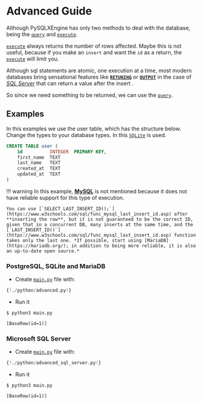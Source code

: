 # Advanced Guide

Although PySQLXEngine has only two methods to deal with the database, being the [`query`](https://carlos-rian.github.io/pysqlx-engine/tutorial/#dbquery) and [`execute`](https://carlos-rian.github.io/pysqlx-engine/tutorial/#dbexecute).

[`execute`](https://carlos-rian.github.io/pysqlx-engine/tutorial/#dbexecute) always returns the number of rows affected. Maybe this is not useful, because if you make an `insert` and want the `id` as a return, the [`execute`](https://carlos-rian.github.io/pysqlx-engine/tutorial/#dbexecute) will limit you.

Although sql statements are atomic, one execution at a time, most modern databases bring sensational features like [**`RETUNING`**](https://www.postgresql.org/docs/current/dml-returning.html) or [**`OUTPUT`**](https://docs.microsoft.com/en-us/sql/t-sql/queries/output-clause-transact-sql) in the case of [*SQL Server*](https://www.microsoft.com/sql-server) that can return a value after the insert .

So since we need something to be returned, we can use the [`query`](https://carlos-rian.github.io/pysqlx-engine/tutorial/#dbquery).

## Examples

In this examples we use the user table, which has the structure below. 
Change the types to your database types. In this [`SQLite`](https://www.sqlite.org/index.html) is used.

```sql
CREATE TABLE user (
    id          INTEGER  PRIMARY KEY,
    first_name  TEXT
    last_name   TEXT
    created_at  TEXT
    updated_at  TEXT
)
```

!!! warning
    In this example, [**MySQL**](https://www.w3schools.com/sql/func_mysql_last_insert_id.asp) is not mentioned because it does not have reliable support for this type of execution.

    You can use [`SELECT LAST_INSERT_ID();`](https://www.w3schools.com/sql/func_mysql_last_insert_id.asp) after **inserting the row**, but it is not guaranteed to be the correct ID, given that in a concurrent DB, many inserts at the same time, and the [`LAST_INSERT_ID()`](https://www.w3schools.com/sql/func_mysql_last_insert_id.asp) function takes only the last one. *If possible, start using [MariaDB](https://mariadb.org/); in addition to being more reliable, it is also an up-to-date open source.*

### PostgreSQL, SQLite and MariaDB

* Create [`main.py`](./python/advanced.py) file with:

```Python hl_lines="24 27"
{!./python/advanced.py!}
```

* Run it

<div class="termy">

```console
$ python3 main.py

[BaseRow(id=1)]
```
</div>

### Microsoft SQL Server 

* Create [`main.py`](./python/advanced_sql_server.py) file with:

```Python hl_lines="18 27"
{!./python/advanced_sql_server.py!}
```

* Run it

<div class="termy">

```console
$ python3 main.py

[BaseRow(id=1)]
```
</div>